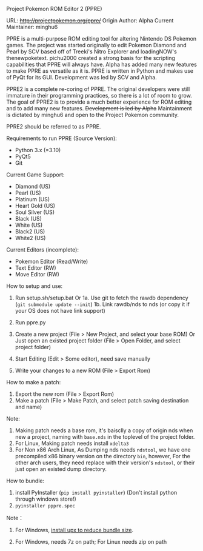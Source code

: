 Project Pokemon ROM Editor 2 (PPRE)

URL: ~~http://projectpokemon.org/ppre/~~
Origin Author: Alpha
Current Maintainer: minghu6

PPRE is a multi-purpose ROM editing tool for altering Nintendo DS Pokemon games.
The project was started originally to edit Pokemon Diamond and Pearl by SCV
based off of Treeki's Nitro Explorer and loadingNOW's thenewpoketext. pichu2000
created a strong basis for the scripting capabilities that PPRE will always
have. Alpha has added many new features to make PPRE as versatile as it is.
PPRE is written in Python and makes use of PyQt for its GUI. Development was led
by SCV and Alpha.

PPRE2 is a complete re-coring of PPRE. The original developers were still
immature in their programming practices, so there is a lot of room to grow. The
goal of PPRE2 is to provide a much better experience for ROM editing and to add
many new features. ~~Development is led by Alpha~~ Maintainment is dictated by minghu6 and open to the Project Pokemon community.

PPRE2 should be referred to as PPRE.

Requirements to run PPRE (Source Version):
* Python 3.x (=3.10)
* PyQt5
* Git

Current Game Support:
* Diamond (US)
* Pearl (US)
* Platinum (US)
* Heart Gold (US)
* Soul Silver (US)
* Black (US)
* White (US)
* Black2 (US)
* White2 (US)

Current Editors (incomplete):
* Pokemon Editor (Read/Write)
* Text Editor (RW)
* Move Editor (RW)

How to setup and use:
1. Run setup.sh/setup.bat
Or
1a. Use git to fetch the rawdb dependency (`git submodule update --init`)
1b. Link rawdb/nds to nds (or copy it if your OS does not have link support)

1. Run ppre.py
1. Create a new project (File > New Project, and select your base ROM)
Or
Just open an existed project folder (File > Open Folder, and select project folder)

1. Start Editing (Edit > Some editor), need save manually
1. Write your changes to a new ROM (File > Export Rom)

How to make a patch:
1. Export the new rom (File > Export Rom)
2. Make a patch (File > Make Patch, and select patch saving destination and name)

Note:

 1. Making patch needs a base rom, it's baisclly a copy of origin nds when new a project, naming with `base.nds` in the toplevel of the project folder.
 1. For Linux, Making patch needs install `xdelta3`
 1. For Non x86 Arch Linux, As Dumping nds needs `ndstool`, we have one precompiled x86 binary version on the directory `bin`, however, For the other arch users, they need replace with their version's `ndstool`, or their just open an existed dump directory.


How to bundle:
1. install PyInstaller (`pip install pyinstaller`) (Don't install python through windows store!)
1. `pyinstaller pppre.spec`

Note：
1. For Windows, [install upx to reduce bundle size](https://pyinstaller.org/en/stable/usage.html?highlight=compress#using-upx).

1. For Windows, needs 7z on path; For Linux needs zip on path

